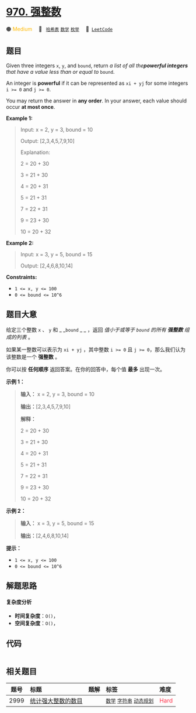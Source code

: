 # [970. 强整数](https://leetcode.com/problems/powerful-integers)

🟠 <font color=#ffb800>Medium</font>&emsp; 🔖&ensp; [`哈希表`](/tag/hash-table.md) [`数学`](/tag/math.md) [`枚举`](/tag/enumeration.md)&emsp; 🔗&ensp;[`LeetCode`](https://leetcode.com/problems/powerful-integers)

## 题目

Given three integers `x`, `y`, and `bound`, return _a list of all
the**powerful integers** that have a value less than or equal to_ `bound`.

An integer is **powerful** if it can be represented as `xi + yj` for some
integers `i >= 0` and `j >= 0`.

You may return the answer in **any order**. In your answer, each value should
occur **at most once**.



**Example 1:**

> Input: x = 2, y = 3, bound = 10
> 
> Output: [2,3,4,5,7,9,10]
> 
> Explanation:
> 
> 2 = 20 + 30
> 
> 3 = 21 + 30
> 
> 4 = 20 + 31
> 
> 5 = 21 + 31
> 
> 7 = 22 + 31
> 
> 9 = 23 + 30
> 
> 10 = 20 + 32

**Example 2:**

> Input: x = 3, y = 5, bound = 15
> 
> Output: [2,4,6,8,10,14]

**Constraints:**

  * `1 <= x, y <= 100`
  * `0 <= bound <= 10^6`


## 题目大意

给定三个整数 `x` 、 `y` 和 _ _`bound` _ _ ，返回 _值小于或等于  `bound` 的所有 **强整数**  组成的列表_ 。

如果某一整数可以表示为 `xi + yj` ，其中整数 `i >= 0` 且 `j >= 0`，那么我们认为该整数是一个 **强整数**  。

你可以按 **任何顺序** 返回答案。在你的回答中，每个值 **最多** 出现一次。



**示例 1：**

> 
> 
> 
> 
> 
> **输入：** x = 2, y = 3, bound = 10
> 
> **输出：**[2,3,4,5,7,9,10]
> 
> **解释：**
> 
> 2 = 20 + 30
> 
> 3 = 21 + 30
> 
> 4 = 20 + 31
> 
> 5 = 21 + 31
> 
> 7 = 22 + 31
> 
> 9 = 23 + 30
> 
> 10 = 20 + 32

**示例  2：**

> 
> 
> 
> 
> 
> **输入：** x = 3, y = 5, bound = 15
> 
> **输出：**[2,4,6,8,10,14]
> 
> 



**提示：**

  * `1 <= x, y <= 100`
  * `0 <= bound <= 10^6`


## 解题思路

#### 复杂度分析

- **时间复杂度**：`O()`，
- **空间复杂度**：`O()`，

## 代码

```javascript

```

## 相关题目

<!-- prettier-ignore -->
| 题号 | 标题 | 题解 | 标签 | 难度 |
| :------: | :------ | :------: | :------ | :------ |
| 2999 | [统计强大整数的数目](https://leetcode.com/problems/count-the-number-of-powerful-integers) |  |  [`数学`](/tag/math.md) [`字符串`](/tag/string.md) [`动态规划`](/tag/dynamic-programming.md) | <font color=#ff334b>Hard</font> |